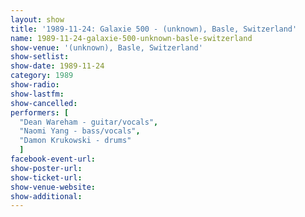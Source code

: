 ```yaml
---
layout: show
title: '1989-11-24: Galaxie 500 - (unknown), Basle, Switzerland'
name: 1989-11-24-galaxie-500-unknown-basle-switzerland
show-venue: '(unknown), Basle, Switzerland'
show-setlist: 
show-date: 1989-11-24
category: 1989
show-radio: 
show-lastfm: 
show-cancelled: 
performers: [
  "Dean Wareham - guitar/vocals",
  "Naomi Yang - bass/vocals",
  "Damon Krukowski - drums"
  ]
facebook-event-url: 
show-poster-url: 
show-ticket-url: 
show-venue-website: 
show-additional: 
---
```


